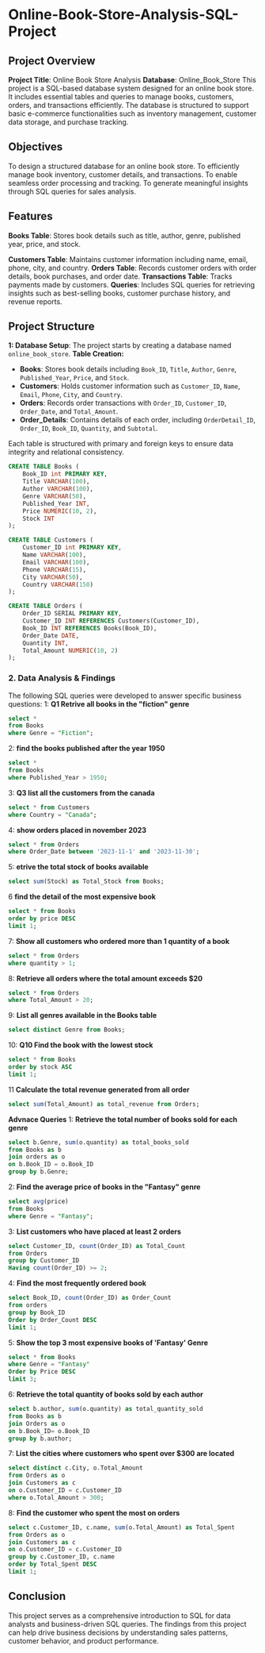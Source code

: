 # Online-Book-Store-Analysis-SQL-Project
## Project Overview
**Project Title**: Online Book Store Analysis
**Database**: Online_Book_Store
This project is a SQL-based database system designed for an online book store. It includes essential tables and queries to manage books, customers, orders, and transactions efficiently. The database is structured to support basic e-commerce functionalities such as inventory management, customer data storage, and purchase tracking.

## Objectives

To design a structured database for an online book store.
To efficiently manage book inventory, customer details, and transactions.
To enable seamless order processing and tracking.
To generate meaningful insights through SQL queries for sales analysis.

## Features

**Books Table**: Stores book details such as title, author, genre, published year, price, and stock.

**Customers Table**: Maintains customer information including name, email, phone, city, and country.
**Orders Table**: Records customer orders with order details, book purchases, and order date.
**Transactions Table**: Tracks payments made by customers.
**Queries**: Includes SQL queries for retrieving insights such as best-selling books, customer purchase history, and revenue reports.

## Project Structure
**1: Database Setup**:  The project starts by creating a database named `online_book_store`.
**Table Creation:**
- **Books**: Stores book details including `Book_ID`, `Title`, `Author`, `Genre`, `Published_Year`, `Price`, and `Stock`.
- **Customers**: Holds customer information such as `Customer_ID`, `Name`, `Email`, `Phone`, `City`, and `Country`.
- **Orders**: Records order transactions with `Order_ID`, `Customer_ID`, `Order_Date`, and `Total_Amount`.
- **Order_Details**: Contains details of each order, including `OrderDetail_ID`, `Order_ID`, `Book_ID`, `Quantity`, and `Subtotal`. 

Each table is structured with primary and foreign keys to ensure data integrity and relational consistency.
```sql
CREATE TABLE Books (
    Book_ID int PRIMARY KEY,
    Title VARCHAR(100),
    Author VARCHAR(100),
    Genre VARCHAR(50),
    Published_Year INT,
    Price NUMERIC(10, 2),
    Stock INT
);

CREATE TABLE Customers (
    Customer_ID int PRIMARY KEY,
    Name VARCHAR(100),
    Email VARCHAR(100),
    Phone VARCHAR(15),
    City VARCHAR(50),
    Country VARCHAR(150)
);

CREATE TABLE Orders (
    Order_ID SERIAL PRIMARY KEY,
    Customer_ID INT REFERENCES Customers(Customer_ID),
    Book_ID INT REFERENCES Books(Book_ID),
    Order_Date DATE,
    Quantity INT,
    Total_Amount NUMERIC(10, 2)
);
```
### 2. Data Analysis & Findings

The following SQL queries were developed to answer specific business questions:
1: **Q1 Retrive all books in the "fiction" genre**
```sql
select * 
from Books 
where Genre = "Fiction";
```
2: **find the books published after the year 1950**
```sql
select * 
from Books 
where Published_Year > 1950;
```
3: **Q3 list all the customers from the canada**
```sql
select * from Customers
where Country = "Canada";
```
4: **show orders placed in november 2023**
```sql
select * from Orders
where Order_Date between '2023-11-1' and '2023-11-30';
```
5: **etrive the total stock of books available**
```sql
select sum(Stock) as Total_Stock from Books;
```

 6 **find the detail of the most expensive book**
 ```sql
select * from Books 
order by price DESC
limit 1;
```
7: **Show all customers who ordered more than 1 quantity of a book**
```sql
select * from Orders 
where quantity > 1;
```

8: **Retrieve all orders where the total amount exceeds $20**
```sql
select * from Orders
where Total_Amount > 20;
```

9: **List all genres available in the Books table**
```sql
select distinct Genre from Books;
```
10: **Q10 Find the book with the lowest stock**
```sql
select * from Books
order by stock ASC
limit 1;
```

11 **Calculate the total revenue generated from all order**
```sql
select sum(Total_Amount) as total_revenue from Orders;
```
**Advnace Queries**
1: **Retrieve the total number of books sold for each genre**
```sql
select b.Genre, sum(o.quantity) as total_books_sold
from Books as b
join orders as o
on b.Book_ID = o.Book_ID
group by b.Genre;
```

2: **Find the average price of books in the "Fantasy" genre**
```sql
select avg(price)
from Books 
where Genre = "Fantasy";
```

3: **List customers who have placed at least 2 orders**
```sql
select Customer_ID, count(Order_ID) as Total_Count
from Orders
group by Customer_ID
Having count(Order_ID) >= 2;
```
4: **Find the most frequently ordered book**
```sql
select Book_ID, count(Order_ID) as Order_Count
from orders
group by Book_ID
Order by Order_Count DESC
limit 1;
```

5: **Show the top 3 most expensive books of 'Fantasy' Genre**
```sql
select * from Books
where Genre = "Fantasy"
Order by Price DESC
limit 3;
```

6: **Retrieve the total quantity of books sold by each author**
```sql
select b.author, sum(o.quantity) as total_quantity_sold
from Books as b
join Orders as o
on b.Book_ID= o.Book_ID
group by b.author;
```

7: **List the cities where customers who spent over $300 are located**
```sql
select distinct c.City, o.Total_Amount
from Orders as o
join Customers as c
on o.Customer_ID = c.Customer_ID
where o.Total_Amount > 300;
```

8: **Find the customer who spent the most on orders**
```sql
select c.Customer_ID, c.name, sum(o.Total_Amount) as Total_Spent
from Orders as o
join Customers as c
on o.Customer_ID = c.Customer_ID
group by c.Customer_ID, c.name
order by Total_Spent DESC
limit 1;
```

## Conclusion
This project serves as a comprehensive introduction to SQL for data analysts and business-driven SQL queries. The findings from this project can help drive business decisions by understanding sales patterns, customer behavior, and product performance.


